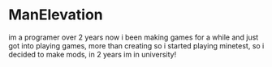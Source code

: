 # ManElevation
im a programer over 2 years now i been making games for a while and just got into playing games, more than creating so i started playing minetest, so i decided to make mods, in 2 years im in university!
